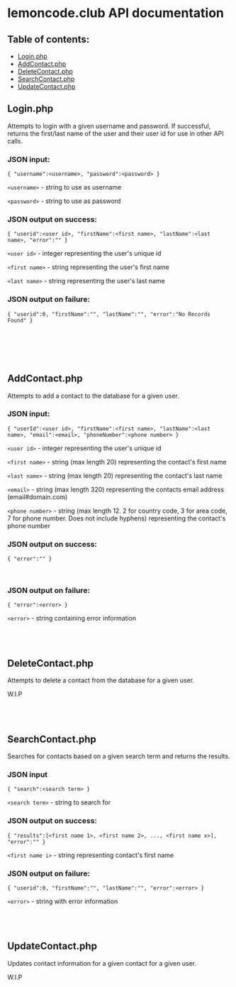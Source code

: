 # lemoncode.club API documentation
## Table of contents:
* [Login.php](#loginphp)
* [AddContact.php](#addcontactphp)
* [DeleteContact.php](#deletecontactphp)
* [SearchContact.php](#searchcontactphp)
* [UpdateContact.php](#updatecontactphp)

## Login.php
Attempts to login with a given username and password. If successful, returns the first/last name of the user and their user id for use in other API calls.

### JSON input:
```
{ "username":<username>, "password":<password> }
```

`<username>` - string to use as username

`<password>` - string to use as password
<br>

### JSON output on success:
```
{ "userid":<user id>, "firstName":<first name>, "lastName":<last name>, "error":"" }
```

`<user id>` - integer representing the user's unique id

`<first name>` - string representing the user's first name

`<last name>` - string representing the user's last name
<br>

### JSON output on failure:
```
{ "userid":0, "firstName":"", "lastName":"", "error":"No Records Found" }
```
<br><br><br><br>

## AddContact.php
Attempts to add a contact to the database for a given user.

### JSON input:
```
{ "userId":<user id>, "firstName":<first name>, "lastName":<last name>, "email":<email>, "phoneNumber":<phone number> }
```

`<user id>` - integer representing the user's unique id

`<first name>` - string (max length 20) representing the contact's first name

`<last name>` - string (max length 20) representing the contact's last name

`<email>` - string (max length 320) representing the contacts email address (email#domain.com)

`<phone number>` - string (max length 12. 2 for country code, 3 for area code, 7 for phone number. Does not include hyphens) representing the contact's phone number
<br>

### JSON output on success:
```
{ "error":"" }
```
<br>

### JSON output on failure:
```
{ "error":<error> }
```

`<error>` - string containing error information
<br><br><br><br>

## DeleteContact.php
Attempts to delete a contact from the database for a given user.

W.I.P
<br><br><br><br>

## SearchContact.php
Searches for contacts based on a given search term and returns the results.

### JSON input
```
{ "search":<search term> }
```

`<search term>` - string to search for
<br>

### JSON output on success:
```
{ "results":[<first name 1>, <first name 2>, ..., <first name x>], "error":"" }
```

`<first name i>` - string representing contact's first name
<br>

### JSON output on failure:
```
{ "userid":0, "firstName":"", "lastName":"", "error":<error> }
```
`<error>` - string with error information
<br><br><br><br>

## UpdateContact.php
Updates contact information for a given contact for a given user.

W.I.P